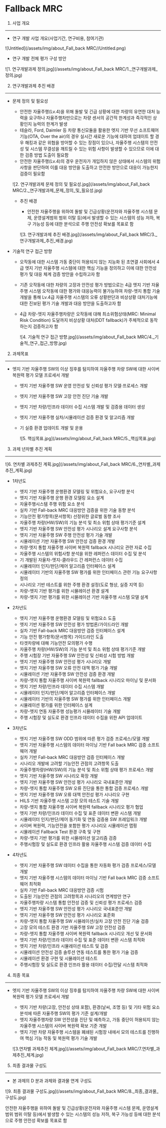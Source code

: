 # Fallback MRC

1. 사업 개요

---

- 연구 개발 사업 개요(사업기간, 연구비용, 참여기관)

![Untitled](/assets/img/about_Fall_back MRC//Untitled.png)

- 연구 개발 전체 평가 구성 방안

![1. 연구개발과제 정의.jpg](/assets/img/about_Fall_back MRC/1._연구개발과제_정의.jpg)

2. 연구개발과제 추진 배경

---

- 문제 정의 및 필요성
    - 안전한 자율주행(Lv.4)을 위해 돌발 및 긴급 상황에 대한 차량의 유연한 대처 능력을 요구하나 자율주행차만으로는 차량 센서의 공간적 한계성과 즉각적인 상황인지 능력의 한계가 발생
    - 테슬라, Ford, Daimler 등 차량 통신모듈을 활용한 엣지 기반 무선 소프트웨어 기능(OTA, Over the air)의 경우 실시간 새로운 기능에 대하여 업데이트 할 경우 해킹과 같은 위협을 방어할 수 있는 장점이 있으나, 자율주행 시스템의 안전성 및 시스템 무결성을 깨트릴 수 있는 위험 사항이 발생할 수 있으므로 이에 대한 검증 방법 도출이 필요함
    - 안전한 자율주행(Lv.4)의 경우 운전자가 개입하지 않은 상태에서 시스템의 위험 사항을 판단하여 이를 대응 방안을 도출하고 안전한 방안으로 대응이 가능한지 검증이 필요함
    
    ![2. 연구개발과제 문제 정의 및 필요성.jpg](/assets/img/about_Fall_back MRC/2._연구개발과제_문제_정의_및_필요성.jpg)
    
    - 추진 배경
        - 안전한 자율주행을 위하여 돌발 및 긴급상황(운전자와 자율주행 시스템 문제, 운영설계범위 범위 이탈 등)에서 발생할 수 있는 시스템의 성능 저하, 복구 가능성 등에 대한 분석으로 주행 안전성 확보를 목표로 함
        
        ![3. 연구개발과제 추진 배경.jpg](/assets/img/about_Fall_back MRC/3._연구개발과제_추진_배경.jpg)
        

- 기술적 연구 접근 방향
    - 오작동에 대한 시스템 가동 중단이 허용되지 않는 지능화 된 초연결 사회에서 4급 엣지 기반 자율주행 시스템에 대한 핵심 기능을 정의하고 이에 대한 안전성 평가 및 대응 체계 검증 방안을 수립하고자 함
    - 기존 오작동에 대한 차량의 고장과 안전성 평가 방법으로는 4급 엣지 기반 자율주행 시스템 오작동에 대한 평가와 대응능력이 불가능하여 차량-엣지 통합 기술 개발을 통해 Lv.4급 자율주행 시스템의 오류 상황판단과 비상상황 대처기능에 대한 진보된 평가 기술 개발과 대응 방안을 도출하고자 함
    - 4급 차량-엣지 자율주행차량은 오작동에 대해 최소위험상태(MRC: Minimal Risk Condition) 도달까지 비상상황 대처(DDT fallback)가 주체적으로 동작하는지 검증하고자 함
        
        ![4. 기술적 연구 접근 방향.jpg](/assets/img/about_Fall_back MRC/4._기술적_연구_접근_방향.jpg)
        

2. 과제목표

---

- 엣지 기반 자율주행 SW의 이상 징후를 탐지하여 자율주행 차량 SW에 대한 사이버 복원력 평가 모델 프로세서 개발
    - 엣지 기반 자율주행 SW 운영 안전성 및 신뢰성 평가 모델·프로세스 개발
    - 엣지 기반 자율주행 SW 고장 안전 진단 기술 개발
    - 엣지 기반 차량/인프라 데이터 수집 시스템 개발 및 검증용 데이터 생성
    - 엣지 기반 자율주행 실차/시뮬레이션 검증 환경 및 알고리즘 개발
    - 기 실증 환경 업데이트 개발 및 운용
        
        ![5. 핵심목표.jpg](/assets/img/about_Fall_back MRC/5._핵심목표.jpg)
        
    

3. 과제 년차별 추진 계획

---

![6. 연차별 과제추진 계획.jpg](/assets/img/about_Fall_back MRC/6._연차별_과제추진_계획.jpg)

- 1차년도
    - 엣지 기반 자율주행 운행환경 모델링 및 위험요소, 요구사항 분석
    - 엣지 기반 자율주행 운행 환경 모델링 요소 설계
    - 자율주행시스템 주행 위험 요소 분석
    - 실차 기반 Fall-back MRC 대응방안 검증을 위한 기술 동향 분석
    - 기능안전 평가항목(문서항목) 선정위한 글로벌 동향 조사
    - 자율주행 차량(HW/SW)의 기능 분석 및 최소 위험 상태 평가기준 설계
    - 엣지 기반 자율주행 SW 안전성 평가 시나리오 설계 요구사항 분석
    - 엣지 기반 자율주행 SW 주행 안전성 평가 기술 개발
    - 시뮬레이션 기반 자율주행 SW 안전성 검증 환경 개발
    - 차량·엣지 통합 자율주행 사이버 복원력 fallback 시나리오 관련 자료 수집
    - 자율주행 시스템의 위험사항 분석을 위한 레퍼런스 데이터 수집 및 분석
    - 기 개발된 자율차-엣지-클라우드 간 레퍼런스 데이터 수집
    - 시뮬레이터 인지/판단/제어 알고리즘 인터페이스 설계
    - 시뮬레이터 기반의 자율주행 SW 평가를 위한 인터페이스 관련 기능 요구사항 정의
    - 시나리오 기반 테스트를 위한 주행 환경 설정(도로 형상, 실증 지역 등)
    - 차량-엣지 기반 평가를 위한 시뮬레이션 환경 설계
    - 차량-엣지 기반 평가를 위한 시뮬레이션 기반 자율주행 시스템 모델 설계
    
- 2차년도
    - 엣지 기반 자율주행 운행환경 모델링 및 위험요소 도출
    - 엣지 기반 자율주행 SW 안전성 평가 방법론/가이드라인 개발
    - 실차 기반 Fall-back MRC 대응방안 검증 인터페이스 설계
    - 기능 안전 평가항목(문서항목) 가이드라인 도출
    - 타겟차량에 대해 기능안전 모의평가 수행
    - 자율주행 차량(HW/SW)의 기능 분석 및 최소 위험 상태 평가기준 개발
    - 주행 시험장 기반 자율주행 SW 안전성 및 신뢰성 시험 방법 개발
    - 엣지 기반 자율주행 SW 안전성 평가 시나리오 개발
    - 엣지 기반 자율주행 SW 오류 안전 대책 평가 기술 개발
    - 시뮬레이션 기반 자율주행 SW 안전성 검증 환경 개발
    - 차량-엣지 통합 자율주행 사이버 복원력 fallback 시나리오 마이닝 및 문서화
    - 엣지 기반 차량/인프라 데이터 수집 시스템 개발
    - 시뮬레이터 인지/판단/제어 알고리즘 인터페이스 개발
    - 시뮬레이터 기반의 자율주행 SW 평가를 위한 인터페이스 개발
    - 시뮬레이션 평가를 위한 인터페이스 설계
    - 차량-엣지 연동 자율주행 성능평가 시뮬레이터 기술 개발
    - 주행 시험장 및 실도로 환경 인프라 데이터 수집을 위한 API 업데이트
    
- 3차년도
    - 엣지 기반 자율주행 SW ODD 범위에 따른 평가 검증 프로세스/모델 개발
    - 엣지 기반 자율주행 시스템의 데이터 마이닝 기반 Fall back MRC 검증 소프트웨어 개발
    - 실차 기반 Fall-back MRC 대응방안 검증 인터페이스 개발
    - 시나리오 개발에 고려할 기능안전 관점의 고려항목 도출
    - 자율주행차량(HW/SW)의 기능 분석 및 최소 위험 상태 평가 프로세스 개발
    - 엣지 기반 자율주행 SW 시나리오 확장 개발
    - 엣지 기반 자율주행 SW 안전성 평가 시나리오 국내표준안 개발
    - 차량-엣지 통합 자율주행 SW 오류 진단을 통한 통합 검증 프로세스 개발
    - 엣지 기반 자율주행 SW 오류 대책 안전성 평가 시나리오 구현
    - HILS 기반 자율주행 시스템 고장 모의 테스트 기술 개발
    - 차량-엣지 통합 자율주행 사이버 복원력 fallback 시나리오 평가 협업
    - 엣지 기반 차량/인프라 데이터 수집 및 표준 데이터 변환 시스템 개발
    - 시뮬레이터 인지/판단/제어 동기화 및 연동 검증용 SW 프레임워크 개발
    - 사이버 복원력, 기능안전을 포함한 평가 시나리오 시뮬레이션 맵핑
    - 시뮬레이션 Fallback Test 환경 구축 및 구현
    - 차량-엣지 기반 평가를 위한 시뮬레이션 알고리즘 검증
    - 주행시험장 및 실도로 환경 인프라 활용 자율주행 시스템 검증 데이터 수집
    
- 4차년도
    - 엣지 기반 자율주행 SW 데이터 수집을 통한 자동화 평가 검증 프로세스/모델 개발
    - 엣지 기반 자율주행 시스템의 데이터 마이닝 기반 Fall back MRC 검증 소프트웨어 최적화
    - 실차 기반 Fall-back MRC 대응방안 검증 시험
    - 도출된 기능안전 관점의 고려항목과 시나리오의 연계방안 연구
    - 자율주행차량 시스템 통합 안전성 검증 및 신뢰성 평가 프로세스 검증
    - 엣지 기반 자율주행 SW 안전성 평가 시나리오 국내표준안 개발
    - 엣지 기반 자율주행 SW 안전성 평가 시나리오 표준화
    - 차량-엣지 통합 자율주행 SW 시뮬레이션/실차 고장 안전 진단 기술 검증
    - 고장 모의 테스트 환경 기반 자율주행 SW 고장 안전성 검증
    - 차량-엣지 통합 자율주행 사이버 복원력 fallback 시나리오 개선 및 문서화
    - 엣지 기반 차량/인프라 데이터 수집 및 표준 데이터 변환 시스템 최적화
    - 엣지 기반 차량/인프라 시뮬레이션 테스트 및 검증
    - 시뮬레이션 안전성 검증 솔루션 연동 테스트를 통한 평가 기술 검증
    - 시뮬레이션 환경 구현 및 시뮬레이션 테스트
    - 주행시험장 및 실도로 환경 인프라 활용 데이터 수집/전달 시스템 최적화

4. 최종 목표

---

- 엣지 기반 자율주행 SW의 이상 징후를 탐지하여 자율주행 차량 SW에 대한 사이버 복원력 평가 모델 프로세서 개발
    - 엣지 기반 차량(고장, 안전성 상태 포함), 환경(날씨, 조명 등) 및 기타 위험 요소 분석에 따른 자율주행 SW의 평가 기준 설계/개발
    - 엣지 자율주행차량 SW 안전성을 진단 및 예측하고, 가동 중단이 허용되지 않는 자율주행 시스템의 사이버 복원력 확보 기준 개발
    - 엣지 기반 차량 자율주행 시스템을 폐쇄된 시험장 내에서 모의 테스트를 진행하여 핵심 기능 작동 및 복원력 평가 기술 개발
    
    ![3.연차별 과제추진 체계.jpg](/assets/img/about_Fall_back MRC/7.연차별_과제추진_체계.jpg)
    

5. 최종 결과물 구성도

---

- 본 과제의 D 분과 과제와 결과물 연계 구성도

![9. 최종 결과물 구성도.jpg](/assets/img/about_Fall_back MRC/8._최종_결과물_구성도.jpg)

안전한 자율주행을 위하여 돌발 및 긴급상황(운전자와 자율주행 시스템 문제, 운영설계범위 범위 이탈 등)에서 발생할 수 있는 시스템의 성능 저하, 복구 가능성 등에 대한 분석으로 주행 안전성 확보를 목표로 함
